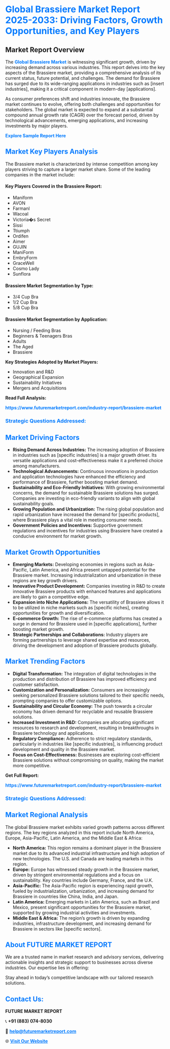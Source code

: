 <h1 style="color: #007BFF;">Global Brassiere Market Report 2025-2033: Driving Factors, Growth Opportunities, and Key Players</h1>

<section id="overview">
<h2>Market Report Overview</h2>
<p>The <a href="https://www.futuremarketreport.com/industry-report/brassiere-market" style="color: #007BFF; text-decoration: none;"><strong>Global Brassiere Market</strong></a> is witnessing significant growth, driven by increasing demand across various industries. This report delves into the key aspects of the Brassiere market, providing a comprehensive analysis of its current status, future potential, and challenges. The demand for Brassiere has surged due to its wide-ranging applications in industries such as [insert industries], making it a critical component in modern-day [applications].</p>
<p>As consumer preferences shift and industries innovate, the Brassiere market continues to evolve, offering both challenges and opportunities for stakeholders. The global market is expected to expand at a substantial compound annual growth rate (CAGR) over the forecast period, driven by technological advancements, emerging applications, and increasing investments by major players.</p>
</section>

<section id="overview">
<p><a href="https://www.futuremarketreport.com/request-sample/reportId=113192" style="color: #007BFF; text-decoration: none;"><strong>Explore Sample Report Here</strong></a></p>
</section>

<section id="key-players">
<h2 style="color: #007BFF;">Market Key Players Analysis</h2>
<p>The Brassiere market is characterized by intense competition among key players striving to capture a larger market share. Some of the leading companies in the market include:</p>
<h4>Key Players Covered in the Brassiere Report:</h4>
<ul><li>Maniform</li><li>AVON</li><li>Farmanl</li><li>Wacoal</li><li>Victoria�s Secret</li><li>Sissi</li><li>Ttiumph</li><li>Ordifen</li><li>Aimer</li><li>GUJIN</li><li>ManiForm</li><li>EmbryForm</li><li>GraceWell</li><li>Cosmo Lady</li><li>Sunflora</li></ul>
<h4>Brassiere Market Segmentation by Type:</h4>
<ul><li>3/4 Cup Bra</li><li>1/2 Cup Bra</li><li>5/8 Cup Bra</li></ul>

<h4>Brassiere Market Segmentation by Application:</h4>
<ul><li>Nursing / Feeding Bras</li><li>Beginners &amp; Teenagers Bras</li><li>Adults</li><li>The Aged</li><li>Brassiere</li></ul>
<p><strong>Key Strategies Adopted by Market Players:</strong></p>
<ul>
<li>Innovation and R&D</li>
<li>Geographical Expansion</li>
<li>Sustainability Initiatives</li>
<li>Mergers and Acquisitions</li>
</ul>
</section>

<section>
<p><strong>Read Full Analysis: </strong></p><a href="https://www.futuremarketreport.com/industry-report/brassiere-market" style="color: #007BFF; text-decoration: none;"><strong>https://www.futuremarketreport.com/industry-report/brassiere-market</strong></a>
<h3 style="color: #007BFF;">Strategic Questions Addressed:</h3>
</section>

<section id="driving-factors">
<h2 style="color: #007BFF;">Market Driving Factors</h2>
<ul>
<li><strong>Rising Demand Across Industries:</strong> The increasing adoption of Brassiere in industries such as [specific industries] is a major growth driver. Its versatile applications and cost-effectiveness make it a preferred choice among manufacturers.</li>
<li><strong>Technological Advancements:</strong> Continuous innovations in production and application technologies have enhanced the efficiency and performance of Brassiere, further boosting market demand.</li>
<li><strong>Sustainability and Eco-Friendly Initiatives:</strong> With growing environmental concerns, the demand for sustainable Brassiere solutions has surged. Companies are investing in eco-friendly variants to align with global sustainability goals.</li>
<li><strong>Growing Population and Urbanization:</strong> The rising global population and rapid urbanization have increased the demand for [specific products], where Brassiere plays a vital role in meeting consumer needs.</li>
<li><strong>Government Policies and Incentives:</strong> Supportive government regulations and incentives for industries using Brassiere have created a conducive environment for market growth.</li>
</ul>
</section>

<section id="growth-opportunities">
<h2 style="color: #007BFF;">Market Growth Opportunities</h2>
<ul>
<li><strong>Emerging Markets:</strong> Developing economies in regions such as Asia-Pacific, Latin America, and Africa present untapped potential for the Brassiere market. Increasing industrialization and urbanization in these regions are key growth drivers.</li>
<li><strong>Innovative Product Development:</strong> Companies investing in R&D to create innovative Brassiere products with enhanced features and applications are likely to gain a competitive edge.</li>
<li><strong>Expansion into Niche Applications:</strong> The versatility of Brassiere allows it to be utilized in niche markets such as [specific niches], creating opportunities for growth and diversification.</li>
<li><strong>E-commerce Growth:</strong> The rise of e-commerce platforms has created a surge in demand for Brassiere used in [specific applications], further boosting market growth.</li>
<li><strong>Strategic Partnerships and Collaborations:</strong> Industry players are forming partnerships to leverage shared expertise and resources, driving the development and adoption of Brassiere products globally.</li>
</ul>
</section>

<section id="trending-factors">
<h2 style="color: #007BFF;">Market Trending Factors</h2>
<ul>
<li><strong>Digital Transformation:</strong> The integration of digital technologies in the production and distribution of Brassiere has improved efficiency and customer satisfaction.</li>
<li><strong>Customization and Personalization:</strong> Consumers are increasingly seeking personalized Brassiere solutions tailored to their specific needs, prompting companies to offer customizable options.</li>
<li><strong>Sustainability and Circular Economy:</strong> The push towards a circular economy has driven demand for recyclable and reusable Brassiere solutions.</li>
<li><strong>Increased Investment in R&D:</strong> Companies are allocating significant resources to research and development, resulting in breakthroughs in Brassiere technology and applications.</li>
<li><strong>Regulatory Compliance:</strong> Adherence to strict regulatory standards, particularly in industries like [specific industries], is influencing product development and quality in the Brassiere market.</li>
<li><strong>Focus on Cost-Effectiveness:</strong> Businesses are exploring cost-efficient Brassiere solutions without compromising on quality, making the market more competitive.</li>
</ul>
</section>

<section>
<p><strong>Get Full Report: </strong></p><a href="https://www.futuremarketreport.com/industry-report/brassiere-market" style="color: #007BFF; text-decoration: none;"><strong>https://www.futuremarketreport.com/industry-report/brassiere-market</strong></a>
<h3 style="color: #007BFF;">Strategic Questions Addressed:</h3>
</section>


<section id="regional-analysis">
<h2 style="color: #007BFF;">Market Regional Analysis</h2>
<p>The global Brassiere market exhibits varied growth patterns across different regions. The key regions analyzed in this report include North America, Europe, Asia-Pacific, Latin America, and the Middle East & Africa:</p>
<ul>
<li><strong>North America:</strong> This region remains a dominant player in the Brassiere market due to its advanced industrial infrastructure and high adoption of new technologies. The U.S. and Canada are leading markets in this region.</li>
<li><strong>Europe:</strong> Europe has witnessed steady growth in the Brassiere market, driven by stringent environmental regulations and a focus on sustainability. Key countries include Germany, France, and the U.K.</li>
<li><strong>Asia-Pacific:</strong> The Asia-Pacific region is experiencing rapid growth, fueled by industrialization, urbanization, and increasing demand for Brassiere in countries like China, India, and Japan.</li>
<li><strong>Latin America:</strong> Emerging markets in Latin America, such as Brazil and Mexico, present significant opportunities for the Brassiere market, supported by growing industrial activities and investments.</li>
<li><strong>Middle East & Africa:</strong> The region’s growth is driven by expanding industries, infrastructure development, and increasing demand for Brassiere in sectors like [specific sectors].</li>
</ul>
</section>

<footer>
<h2 style="color: #007BFF;">About FUTURE MARKET REPORT</h2>
<p>We are a trusted name in market research and advisory services, delivering actionable insights and strategic support to businesses across diverse industries. Our expertise lies in offering:</p>

<p>Stay ahead in today’s competitive landscape with our tailored research solutions.</p>

<h2 style="color: #007BFF;">Contact Us:</h2>
<p><strong>FUTURE MARKET REPORT</strong></p>
<p>📞 <strong>+91 (883) 074-8030</strong></p>
<p>📧 <strong><a href="mailto:help@futuremarketreport.com" style="color: #007BFF;">help@futuremarketreport.com</a></strong></p>
<p>🌐 <strong><a href="https://www.futuremarketreport.com/" style="color: #007BFF;">Visit Our Website</a></strong></p>
</footer>